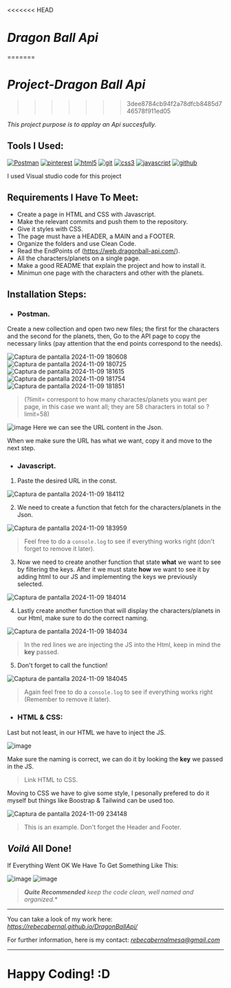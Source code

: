 
<<<<<<< HEAD
# *Dragon Ball Api*
=======
# *Project-Dragon Ball Api*
>>>>>>> 3dee8784cb94f2a78dfcb8485d746578f911ed05

*This project purpose is to applay an Api succesfully.*

## Tools I Used:

<a href='https://www.postman.com' target="_blank"><img alt='Postman' src='https://img.shields.io/badge/Postman-100000?style=for-the-badge&logo=Postman&logoColor=FF6C37&labelColor=black&color=FF6C37'/></a>
<a href='https://es.pinterest.com' target="_blank"><img alt='pinterest' src='https://img.shields.io/badge/pinterest-100000?style=for-the-badge&logo=pinterest&logoColor=BD081C&labelColor=000000&color=BD081C'/></a>
<a href='' target="_blank"><img alt='html5' src='https://img.shields.io/badge/html5-100000?style=for-the-badge&logo=html5&logoColor=E34F26&labelColor=000000&color=E34F26'/></a>
<a href='https://git-scm.com' target="_blank"><img alt='git' src='https://img.shields.io/badge/git-100000?style=for-the-badge&logo=git&logoColor=F05032&labelColor=000000&color=F05032'/></a>
<a href='' target="_blank"><img alt='css3' src='https://img.shields.io/badge/css3-100000?style=for-the-badge&logo=css3&logoColor=1572B6&labelColor=000000&color=1572B6'/></a>
<a href='' target="_blank"><img alt='javascript' src='https://img.shields.io/badge/javascript-100000?style=for-the-badge&logo=javascript&logoColor=F7DF1E&labelColor=000000&color=F7DF1E'/></a>
<a href='https://github.com' target="_blank"><img alt='github' src='https://img.shields.io/badge/github-100000?style=for-the-badge&logo=github&logoColor=FFFFFF&labelColor=181717&color=181717'/></a>

I used Visual studio code for this project

## Requirements I Have To Meet:
- Create a page in HTML and CSS with Javascript.
- Make the relevant commits and push them to the repository.
- Give it styles with CSS.
- The page must have a HEADER, a MAIN and a FOOTER.
- Organize the folders and use Clean Code.
- Read the EndPoints of (https://web.dragonball-api.com/).
- All the characters/planets on a single page.
- Make a good README that explain the project and how to install it.
- Minimun one page with the characters and other with the planets.

## Installation Steps:
- ### Postman. 
Create a new collection and open two new files; the first for the characters and the second for the planets, then,
Go to the API page to copy the necessary links (pay attention that the end points correspond to the needs).

![Captura de pantalla 2024-11-09 180608](https://github.com/user-attachments/assets/838f8676-eb09-4aac-bbd1-f4452d2d18d7)
![Captura de pantalla 2024-11-09 180725](https://github.com/user-attachments/assets/3bf43191-1896-40b8-930d-97b65b163550)
![Captura de pantalla 2024-11-09 181615](https://github.com/user-attachments/assets/93cee803-927b-4a72-9264-3f11efd431f1)
![Captura de pantalla 2024-11-09 181754](https://github.com/user-attachments/assets/0e95aa23-8736-448f-900c-6854de914080)
![Captura de pantalla 2024-11-09 181851](https://github.com/user-attachments/assets/19d0f290-ac09-40ce-9d85-d623e4edd5dd)

>(?limit= correspont to how many charactes/planets you want per page, in this case we want all; they are 58 characters in total so ?limit=58)

![image](https://github.com/user-attachments/assets/d454e9de-e0cd-4ea3-bd6c-a67d940e0ecb)
Here we can see the URL content in the Json. 

When we make sure the URL has what we want, copy it and move to the next step.

- ### Javascript.
1. Paste the desired URL in the const.

![Captura de pantalla 2024-11-09 184112](https://github.com/user-attachments/assets/14aaf141-8ffa-4a79-8057-d54ff9e04eec)

2. We need to create a function that fetch for the characters/planets in the Json.
 
![Captura de pantalla 2024-11-09 183959](https://github.com/user-attachments/assets/76428ee9-8fc4-4da0-948f-76835fe4fba2)
>Feel free to do a `console.log` to see if everything works right (don't forget to remove it later).

3. Now we need to create another function that state **what** we want to see by filtering the keys. After it we must state **how** we want to see it by adding html to our JS and implementing the keys we previously selected.
 
![Captura de pantalla 2024-11-09 184014](https://github.com/user-attachments/assets/fabc671f-e01d-4df4-8391-914444452341)

4. Lastly create another function that will display the characters/planets in our Html, make sure to do the correct naming.

![Captura de pantalla 2024-11-09 184034](https://github.com/user-attachments/assets/d5557dc0-8b19-45e3-bbdd-448c5f2b05b1)
>In the red lines we are injecting the JS into the Html, keep in mind the **key** passed.

5. Don't forget to call the function!

![Captura de pantalla 2024-11-09 184045](https://github.com/user-attachments/assets/9b541c6c-2b24-4ba0-93b5-d854ba2fca12)
>Again feel free to do a `console.log` to see if everything works right (Remember to remove it later).

- ### HTML & CSS:
Last but not least, in our HTML we have to inject the JS.

![image](https://github.com/user-attachments/assets/265979e7-6d57-4f8f-8f87-9633e237ebaa)

Make sure the naming is correct, we can do it by looking the **key** we passed in the JS.
>Link HTML to CSS.

Moving to CSS we have to give some style, I pesonally prefered to do it myself but things like Boostrap & Tailwind can be used too.

![Captura de pantalla 2024-11-09 234148](https://github.com/user-attachments/assets/26d78910-64c3-4513-afc8-437671a2eacc)
>This is an example.
>Don't forget the Header and Footer.

## *Voilá* All Done! 
If Everything Went OK We Have To Get Something Like This:

![image](https://github.com/user-attachments/assets/02c52530-46c3-4a5a-903a-3d06573ebb8c) ![image](https://github.com/user-attachments/assets/6d0971fe-075b-460c-8524-10b0b18a4f0b)

>***Quite Recommended** keep the code clean, well named and organized.**

---

You can take a look of my work here: *https://rebecabernal.github.io/DragonBallApi/*

For further information, here is my contact: *rebecabernalmesa@gmail.com*

---

# Happy Coding! :D

  

  
 






